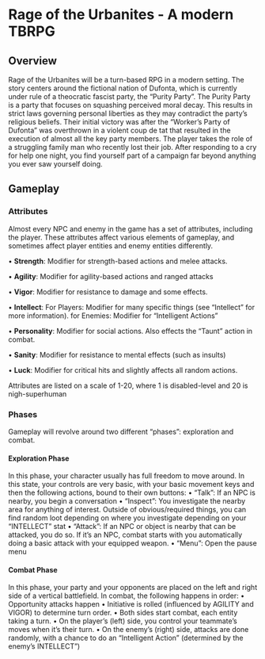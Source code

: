 # Rage of the Urbanites - A modern TBRPG

## Overview

Rage of the Urbanites will be a turn-based RPG in a modern setting. The story centers around the fictional nation of Dufonta, which is currently under rule of a theocratic fascist party, the “Purity Party”. The Purity Party is a party that focuses on squashing perceived moral decay. This results in strict laws governing personal liberties as they may contradict the party’s religious beliefs. Their initial victory was after the “Worker’s Party of Dufonta” was overthrown in a violent coup de tat that resulted in the execution of almost all the key party members.
The player takes the role of a struggling family man who recently lost their job. After responding to a cry for help one night, you find yourself part of a campaign far beyond anything you ever saw yourself doing. 

## Gameplay

### Attributes

Almost every NPC and enemy in the game has a set of attributes, including the player. These attributes affect various elements of gameplay, and sometimes affect player entities and enemy entities differently.

•	**Strength**: Modifier for strength-based actions and melee attacks.

•	**Agility**: Modifier for agility-based actions and ranged attacks

•	**Vigor**: Modifier for resistance to damage and some effects.

•	**Intellect**:
		For Players: Modifier for many specific things (see “Intellect” for more information). 
		for Enemies: Modifier for “Intelligent Actions”

•	**Personality**: Modifier for social actions. Also effects the “Taunt” action in combat.

•	**Sanity**: Modifier for resistance to mental effects (such as insults)

•	**Luck**: Modifier for critical hits and slightly affects all random actions. 

Attributes are listed on a scale of 1-20, where 1 is disabled-level and 20 is nigh-superhuman

### Phases

Gameplay will revolve around two different “phases”: exploration and combat. 

#### Exploration Phase

In this phase, your character usually has full freedom to move around. In this state, your controls are very basic, with your basic movement keys and then the following actions, bound to their own buttons: 
•	“Talk”: If an NPC is nearby, you begin a conversation
•	“Inspect”: You investigate the nearby area for anything of interest. Outside of obvious/required things, you can find random loot depending on where you investigate depending on your “INTELLECT” stat
•	“Attack”: If an NPC or object is nearby that can be attacked, you do so. If it’s an NPC, combat starts with you automatically doing a basic attack with your equipped weapon. 
•	“Menu”: Open the pause menu

#### Combat Phase

In this phase, your party and your opponents are placed on the left and right side of a vertical battlefield. In combat, the following happens in order:
•	Opportunity attacks happen
•	Initiative is rolled (influenced by AGILITY and VIGOR) to determine turn order. 
•	Both sides start combat, each entity taking a turn. 
•	On the player’s (left) side, you control your teammate’s moves when it’s their turn. 
•	On the enemy’s (right) side, attacks are done randomly, with a chance to do an “Intelligent Action” (determined by the enemy’s INTELLECT”) 
